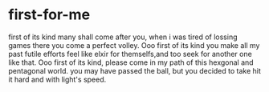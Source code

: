 # first-for-me
first of its kind
many shall come after you,
when i was tired of lossing games
there you come a perfect volley.
Ooo first of its kind
you make all my past futile efforts feel like 
elxir for themselfs,and too seek for another one like that.
Ooo first of its kind, please come in my path of this hexgonal and pentagonal world.
you may have passed the ball, but you decided to take hit it hard and with light's speed.
